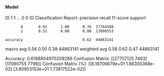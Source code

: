 #### Model
[0 1 1 ... 0 0 0]
Classification Report:
              precision    recall  f1-score   support

           0       0.62      1.00      0.76  27764588
           1       0.51      0.00      0.00  17098553

    accuracy                           0.62  44863141
   macro avg       0.56      0.50      0.38  44863141
weighted avg       0.58      0.62      0.47  44863141

Accuracy: 0.6188804970209286
Confusion Matrix:
[[27757125     7463]
 [17090755     7798]]
Confusion Matrix (%):
[[6.18706679e+01 1.66350368e-02]
 [3.80953153e+01 1.73817522e-02]]
